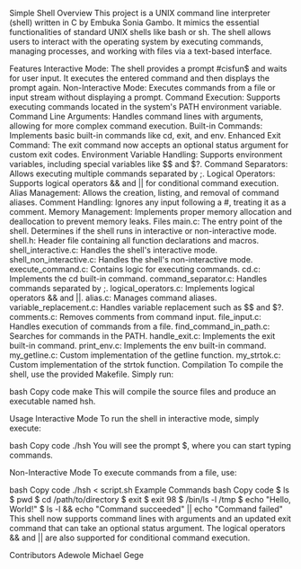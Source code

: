 Simple Shell
Overview
This project is a UNIX command line interpreter (shell) written in C by Embuka Sonia Gambo. It mimics the essential functionalities of standard UNIX shells like bash or sh. The shell allows users to interact with the operating system by executing commands, managing processes, and working with files via a text-based interface.

Features
Interactive Mode: The shell provides a prompt #cisfun$ and waits for user input. It executes the entered command and then displays the prompt again.
Non-Interactive Mode: Executes commands from a file or input stream without displaying a prompt.
Command Execution: Supports executing commands located in the system's PATH environment variable.
Command Line Arguments: Handles command lines with arguments, allowing for more complex command execution.
Built-in Commands: Implements basic built-in commands like cd, exit, and env.
Enhanced Exit Command: The exit command now accepts an optional status argument for custom exit codes.
Environment Variable Handling: Supports environment variables, including special variables like $$ and $?.
Command Separators: Allows executing multiple commands separated by ;.
Logical Operators: Supports logical operators && and || for conditional command execution.
Alias Management: Allows the creation, listing, and removal of command aliases.
Comment Handling: Ignores any input following a #, treating it as a comment.
Memory Management: Implements proper memory allocation and deallocation to prevent memory leaks.
Files
main.c: The entry point of the shell. Determines if the shell runs in interactive or non-interactive mode.
shell.h: Header file containing all function declarations and macros.
shell_interactive.c: Handles the shell's interactive mode.
shell_non_interactive.c: Handles the shell's non-interactive mode.
execute_command.c: Contains logic for executing commands.
cd.c: Implements the cd built-in command.
command_separator.c: Handles commands separated by ;.
logical_operators.c: Implements logical operators && and ||.
alias.c: Manages command aliases.
variable_replacement.c: Handles variable replacement such as $$ and $?.
comments.c: Removes comments from command input.
file_input.c: Handles execution of commands from a file.
find_command_in_path.c: Searches for commands in the PATH.
handle_exit.c: Implements the exit built-in command.
print_env.c: Implements the env built-in command.
my_getline.c: Custom implementation of the getline function.
my_strtok.c: Custom implementation of the strtok function.
Compilation
To compile the shell, use the provided Makefile. Simply run:

bash
Copy code
make
This will compile the source files and produce an executable named hsh.

Usage
Interactive Mode
To run the shell in interactive mode, simply execute:

bash
Copy code
./hsh
You will see the prompt $, where you can start typing commands.

Non-Interactive Mode
To execute commands from a file, use:

bash
Copy code
./hsh < script.sh
Example Commands
bash
Copy code
$ ls
$ pwd
$ cd /path/to/directory
$ exit
$ exit 98
$ /bin/ls -l /tmp
$ echo "Hello, World!"
$ ls -l && echo "Command succeeded" || echo "Command failed"
This shell now supports command lines with arguments and an updated exit command that can take an optional status argument. The logical operators && and || are also supported for conditional command execution.

Contributors
Adewole Michael Gege
